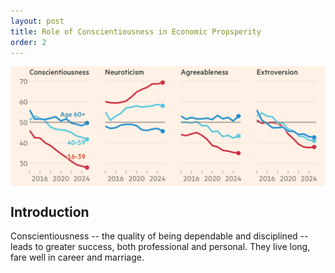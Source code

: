 ```yaml
---
layout: post
title: Role of Conscientiousness in Economic Propsperity
order: 2
---
```


<img src="/images/Conscientiousness.png" style="display:block; margin:auto;" width="600" />

## Introduction

Conscientiousness -- the quality of being dependable and disciplined -- leads to greater success, both professional and personal. They live long, fare well in career and marriage.